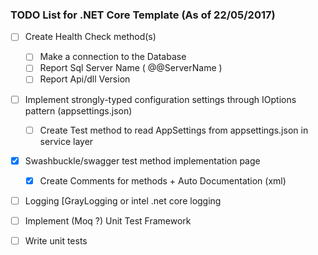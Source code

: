 ### TODO List for .NET Core Template (As of 22/05/2017)

- [ ] Create Health Check method(s)
    - [ ] Make a connection to the Database
    - [ ] Report Sql Server Name ( @@ServerName )
    - [ ] Report Api/dll Version   
    
- [ ] Implement strongly-typed configuration settings through IOptions pattern (appsettings.json)
    - [ ] Create Test method to read AppSettings from appsettings.json in service layer

- [x] Swashbuckle/swagger test method implementation page
    - [x] Create Comments for methods + Auto Documentation (xml)
- [ ] Logging [GrayLogging or intel .net core logging
  
- [ ] Implement (Moq ?) Unit Test Framework
- [ ] Write unit tests

